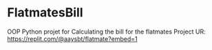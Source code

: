 # FlatmatesBill
OOP Python projet for Calculating the bill for the flatmates
Project UR: https://replit.com/@aaysbt/flatmate?embed=1


